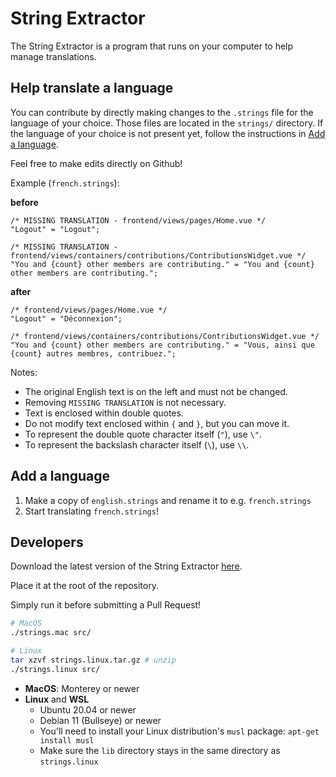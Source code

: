 # String Extractor

The String Extractor is a program that runs on your computer to help manage translations.

## Help translate a language
You can contribute by directly making changes to the `.strings` file for the language of your choice. Those files are located in the `strings/` directory. If the language of your choice is not present yet, follow the instructions in [Add a language](#Add-a-language).

Feel free to make edits directly on Github!

Example (`french.strings`):

**before**
```
/* MISSING TRANSLATION - frontend/views/pages/Home.vue */
"Logout" = "Logout";

/* MISSING TRANSLATION - frontend/views/containers/contributions/ContributionsWidget.vue */
"You and {count} other members are contributing." = "You and {count} other members are contributing.";
```

**after**
```
/* frontend/views/pages/Home.vue */
"Logout" = "Déconnexion";

/* frontend/views/containers/contributions/ContributionsWidget.vue */
"You and {count} other members are contributing." = "Vous, ainsi que {count} autres membres, contribuez.";
```
Notes:
- The original English text is on the left and must not be changed.
- Removing `MISSING TRANSLATION` is not necessary.
- Text is enclosed within double quotes.
- Do not modify text enclosed within `{` and `}`, but you can move it.
- To represent the double quote character itself (`"`), use `\"`.
- To represent the backslash character itself (`\`), use `\\`.

## Add a language

1. Make a copy of `english.strings` and rename it to e.g. `french.strings`
2. Start translating `french.strings`!

## Developers

Download the latest version of the String Extractor [here](https://github.com/okTurtles/strings/releases).

Place it at the root of the repository.

Simply run it before submitting a Pull Request!
```sh
# MacOS
./strings.mac src/

# Linux
tar xzvf strings.linux.tar.gz # unzip
./strings.linux src/
```
- **MacOS**: Monterey or newer
- **Linux** and **WSL**
  - Ubuntu 20.04 or newer
  - Debian 11 (Bullseye) or newer
  - You'll need to install your Linux distribution's `musl` package: `apt-get install musl`
  - Make sure the `lib` directory stays in the same directory as `strings.linux`
